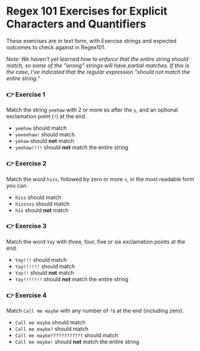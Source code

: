 # Regex 101 Exercises for Explicit Characters and Quantifiers

These exercises are in text form, with Exercise strings and expected outcomes to check against in Regex101. 

*Note: We haven't yet learned how to enforce that the entire string should match, so some of the "wrong" strings will have partial matches. If this is the case, I've indicated that the regular expression "should not match the entire string."*

###
### 👉 Exercise 1
Match the string `yeehaw` with 2 or more es after the `y`, and an optional exclamation point (`!`) at the end.
   - `yeehaw` should match
   - `yeeeehaw!` should match
   - `yehaw` should **not** match
   - `yeehaw!!!!` should **not** match the entire string

###
### 👉 Exercise 2
Match the word `hiss`, followed by zero or more `s`, in the most readable form you can.
   - `hiss` should match
   - `hisssss` should match
   - `his` should **not** match

###
### 👉 Exercise 3
Match the word `Yay` with three, four, five or six exclamation points at the end.
   - `Yay!!!` should match
   - `Yay!!!!!!` should match
   - `Yay!!` should **not** match
   - `Yay!!!!!!!` should **not** match the entire string

###
### 👉 Exercise 4
Match `Call me maybe` with any number of `?`s at the end (including zero).
   - `Call me maybe` should match
   - `Call me maybe?` should match
   - `Call me maybe????????????` should match
   - `Call me maybe!` should **not** match the entire string
